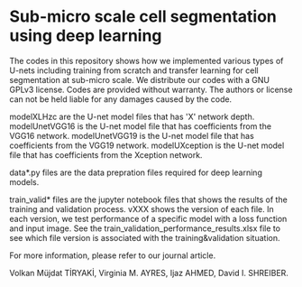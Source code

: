 # Sub-micro scale cell segmentation using deep learning

The codes in this repository shows how we implemented various types of U-nets including training from scratch and transfer learning for cell segmentation at sub-micro scale. We distribute our codes with a GNU GPLv3 license. Codes are provided without warranty. The authors or license can not be held liable for any damages caused by the code.

modelXLHzc are the U-net model files that has 'X' network depth.
modelUnetVGG16 is the U-net model file that has coefficients from the VGG16 network.
modelUnetVGG19 is the U-net model file that has coefficients from the VGG19 network.
modelUXception is the U-net model file that has coefficients from the Xception network.

data*.py files are the data prepration files required for deep learning models. 

train_valid* files are the jupyter notebook files that shows the results of the training and validation process. vXXX shows the version of each file. In each version, we test performance of a specific model with a loss function and input image. See the train_validation_performance_results.xlsx file to see which file version is associated with the training&validation situation.

For more information, please refer to our journal article.

Volkan Müjdat TİRYAKİ, Virginia M. AYRES, Ijaz AHMED, David I. SHREIBER.
